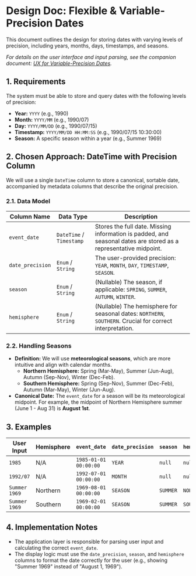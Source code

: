 # Design Doc: Flexible & Variable-Precision Dates

This document outlines the design for storing dates with varying levels of precision, including years, months, days, timestamps, and seasons.

*For details on the user interface and input parsing, see the companion document: [UX for Variable-Precision Dates](./variable-precision-dates-ux.md).*

## 1. Requirements

The system must be able to store and query dates with the following levels of precision:

- **Year:** `YYYY` (e.g., 1990)
- **Month:** `YYYY/MM` (e.g., 1990/07)
- **Day:** `YYYY/MM/DD` (e.g., 1990/07/15)
- **Timestamp:** `YYYY/MM/DD HH:MM:SS` (e.g., 1990/07/15 10:30:00)
- **Season:** A specific season within a year (e.g., Summer 1969)

## 2. Chosen Approach: DateTime with Precision Column

We will use a single `DateTime` column to store a canonical, sortable date, accompanied by metadata columns that describe the original precision.

### 2.1. Data Model

| Column Name      | Data Type            | Description                                                                                                |
| ---------------- | -------------------- | ---------------------------------------------------------------------------------------------------------- |
| `event_date`     | `DateTime` / `Timestamp` | Stores the full date. Missing information is padded, and seasonal dates are stored as a representative midpoint. |
| `date_precision` | `Enum` / `String`    | The user-provided precision: `YEAR`, `MONTH`, `DAY`, `TIMESTAMP`, `SEASON`.                                |
| `season`         | `Enum` / `String`    | (Nullable) The season, if applicable: `SPRING`, `SUMMER`, `AUTUMN`, `WINTER`.                              |
| `hemisphere`     | `Enum` / `String`    | (Nullable) The hemisphere for seasonal dates: `NORTHERN`, `SOUTHERN`. Crucial for correct interpretation.    |

### 2.2. Handling Seasons

- **Definition:** We will use **meteorological seasons**, which are more intuitive and align with calendar months.
  - **Northern Hemisphere:** Spring (Mar-May), Summer (Jun-Aug), Autumn (Sep-Nov), Winter (Dec-Feb).
  - **Southern Hemisphere:** Spring (Sep-Nov), Summer (Dec-Feb), Autumn (Mar-May), Winter (Jun-Aug).
- **Canonical Date:** The `event_date` for a season will be its meteorological midpoint. For example, the midpoint of Northern Hemisphere summer (June 1 - Aug 31) is **August 1st**.

## 3. Examples

| User Input                  | Hemisphere | `event_date`            | `date_precision` | `season` | `hemisphere` |
| --------------------------- | ---------- | ----------------------- | ---------------- | -------- | ------------ |
| `1985`                      | N/A        | `1985-01-01 00:00:00`   | `YEAR`           | `null`   | `null`       |
| `1992/07`                   | N/A        | `1992-07-01 00:00:00`   | `MONTH`          | `null`   | `null`       |
| `Summer 1969`               | Northern   | `1969-08-01 00:00:00`   | `SEASON`         | `SUMMER` | `NORTHERN`   |
| `Summer 1969`               | Southern   | `1969-02-01 00:00:00`   | `SEASON`         | `SUMMER` | `SOUTHERN`   |

## 4. Implementation Notes

- The application layer is responsible for parsing user input and calculating the correct `event_date`.
- The display logic must use the `date_precision`, `season`, and `hemisphere` columns to format the date correctly for the user (e.g., showing "Summer 1969" instead of "August 1, 1969").
